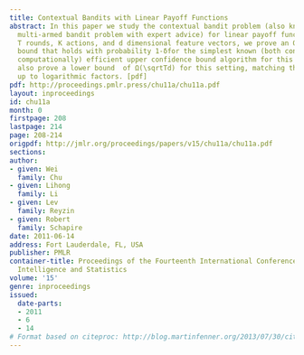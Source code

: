 ```yaml
---
title: Contextual Bandits with Linear Payoff Functions
abstract: In this paper we study the contextual bandit problem (also known as the
  multi-armed bandit problem with expert advice) for linear payoff functions.  For
  T rounds, K actions, and d dimensional feature vectors, we prove an O(\sqrtTd\ln^3(KT\ln(T)/δ))  regret
  bound that holds with probability 1-δfor the simplest known (both conceptually and
  computationally) efficient upper confidence bound algorithm for this problem.  We
  also prove a lower bound  of Ω(\sqrtTd) for this setting, matching the upper bound
  up to logarithmic factors. [pdf]
pdf: http://proceedings.pmlr.press/chu11a/chu11a.pdf
layout: inproceedings
id: chu11a
month: 0
firstpage: 208
lastpage: 214
page: 208-214
origpdf: http://jmlr.org/proceedings/papers/v15/chu11a/chu11a.pdf
sections: 
author:
- given: Wei
  family: Chu
- given: Lihong
  family: Li
- given: Lev
  family: Reyzin
- given: Robert
  family: Schapire
date: 2011-06-14
address: Fort Lauderdale, FL, USA
publisher: PMLR
container-title: Proceedings of the Fourteenth International Conference on Artificial
  Intelligence and Statistics
volume: '15'
genre: inproceedings
issued:
  date-parts:
  - 2011
  - 6
  - 14
# Format based on citeproc: http://blog.martinfenner.org/2013/07/30/citeproc-yaml-for-bibliographies/
---
```

